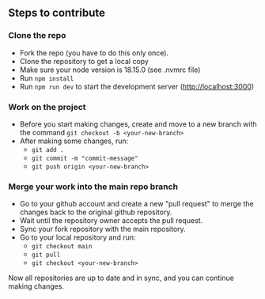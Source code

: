## Steps to contribute

### Clone the repo

-   Fork the repo (you have to do this only once).
-   Clone the repository to get a local copy
-   Make sure your node version is 18.15.0 (see .nvmrc file)
-   Run `npm install`
-   Run `npm run dev` to start the development server ([http://localhost:3000](http://localhost:3000))

### Work on the project

-   Before you start making changes, create and move to a new branch with the command `git checkout -b <your-new-branch>`
-   After making some changes, run:
    -   `git add .`
    -   `git commit -m "commit-message"`
    -   `git push origin <your-new-branch>`

### Merge your work into the main repo branch

-   Go to your github account and create a new "pull request" to merge the changes back to the original github repository.
-   Wait until the repository owner accepts the pull request.
-   Sync your fork repository with the main repository.
-   Go to your local repository and run:
    -   `git checkout main`
    -   `git pull`
    -   `git checkout <your-new-branch>`

Now all repositories are up to date and in sync, and you can continue making changes.
